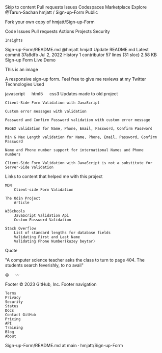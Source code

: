 
Skip to content
Pull requests
Issues
Codespaces
Marketplace
Explore
@Tarun-Sachan
hmjatt /
Sign-up-Form
Public

Fork your own copy of hmjatt/Sign-up-Form

Code
Issues
Pull requests
Actions
Projects
Security

    Insights

Sign-up-Form/README.md
@hmjatt
hmjatt Update README.md
Latest commit 37a8dfb Jul 2, 2022
History
1 contributor
57 lines (31 sloc) 2.58 KB
Sign-up Form
Live Demo

This is an image

A responsive sign-up form. Feel free to give me reviews at my Twitter
Technologies Used

javascript   html5   css3
Updates made to old project

    Client-Side Form Validation with JavaScript

    Custom error messages with validation

    Password and Confirm Password validation with custom error message

    REGEX validation for Name, Phone, Email, Password, Confirm Password

    Min & Max Length validation for Name, Phone, Email, Password, Confirm Password

    Name and Phone number support for international Names and Phone numbers

    Client-Side Form Validation with JavaScript is not a substitute for Server-Side Validation

Links to content that helped me with this project

    MDN
        Client-side Form Validation

    The Odin Project
        Article

    W3Schools
        JavaScript Validation Api
        Custom Password Validation

    Stack Overflow
        List of standard lengths for database fields
        Validating First and Last Name
        Validating Phone Number(kuzey beytar)

Quote

"A computer science teacher asks the class to turn to page 404.
The students search feverishly, to no avail"

    😄	〰️

Footer
© 2023 GitHub, Inc.
Footer navigation

    Terms
    Privacy
    Security
    Status
    Docs
    Contact GitHub
    Pricing
    API
    Training
    Blog
    About

Sign-up-Form/README.md at main · hmjatt/Sign-up-Form
